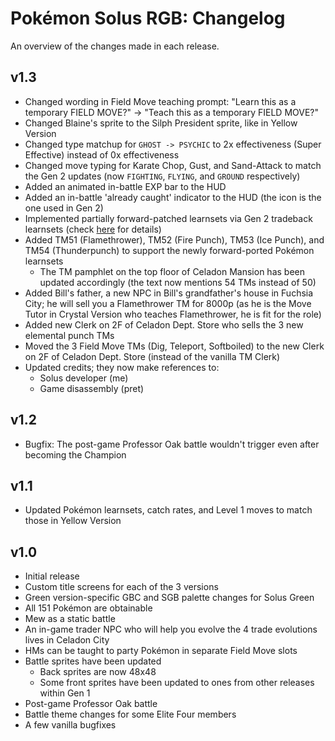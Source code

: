 # Pokémon Solus RGB: Changelog

An overview of the changes made in each release.

## v1.3
- Changed wording in Field Move teaching prompt: "Learn this as a temporary FIELD MOVE?" -> "Teach this as a temporary FIELD MOVE?" 
- Changed Blaine's sprite to the Silph President sprite, like in Yellow Version
- Changed type matchup for `GHOST -> PSYCHIC` to 2x effectiveness (Super Effective) instead of 0x effectiveness
- Changed move typing for Karate Chop, Gust, and Sand-Attack to match the Gen 2 updates (now `FIGHTING`, `FLYING`, and `GROUND` respectively)
- Added an animated in-battle EXP bar to the HUD
- Added an in-battle 'already caught' indicator to the HUD (the icon is the one used in Gen 2)
- Implemented partially forward-patched learnsets via Gen 2 tradeback learnsets (check [here](./FEATURES.md#learnsets) for details)
- Added TM51 (Flamethrower), TM52 (Fire Punch), TM53 (Ice Punch), and TM54 (Thunderpunch) to support the newly forward-ported Pokémon learnsets
    - The TM pamphlet on the top floor of Celadon Mansion has been updated accordingly (the text now mentions 54 TMs instead of 50)
- Added Bill's father, a new NPC in Bill's grandfather's house in Fuchsia City; he will sell you a Flamethrower TM for 8000p (as he is the Move Tutor in Crystal Version who teaches Flamethrower, he is fit for the role)
- Added new Clerk on 2F of Celadon Dept. Store who sells the 3 new elemental punch TMs
- Moved the 3 Field Move TMs (Dig, Teleport, Softboiled) to the new Clerk on 2F of Celadon Dept. Store (instead of the vanilla TM Clerk)
- Updated credits; they now make references to:
    - Solus developer (me)
    - Game disassembly (pret)

## v1.2
- Bugfix: The post-game Professor Oak battle wouldn't trigger even after becoming the Champion

## v1.1
- Updated Pokémon learnsets, catch rates, and Level 1 moves to match those in Yellow Version

## v1.0
- Initial release
- Custom title screens for each of the 3 versions
- Green version-specific GBC and SGB palette changes for Solus Green
- All 151 Pokémon are obtainable
- Mew as a static battle
- An in-game trader NPC who will help you evolve the 4 trade evolutions lives in Celadon City
- HMs can be taught to party Pokémon in separate Field Move slots
- Battle sprites have been updated
    - Back sprites are now 48x48
    - Some front sprites have been updated to ones from other releases within Gen 1
- Post-game Professor Oak battle
- Battle theme changes for some Elite Four members
- A few vanilla bugfixes
